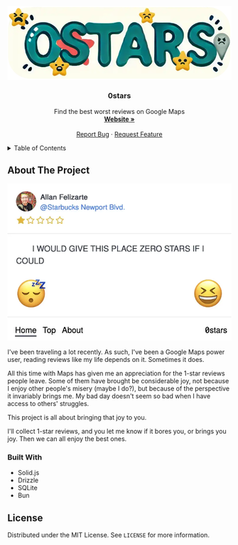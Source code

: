 <!-- Improved compatibility of back to top link: See: https://github.com/othneildrew/Best-README-Template/pull/73 -->
<a id="readme-top"></a>

<!-- PROJECT LOGO -->
<br />
<div align="center">
  <a href="https://github.com/blopker/0stars">
    <img src="public/img/0stars.webp" alt="Logo" >
  </a>

<h3 align="center">0stars</h3>

  <p align="center">
    Find the best worst reviews on Google Maps
    <br />
    <a href="https://0stars.kbl.io"><strong>Website »</strong></a>
    <br />
    <br />
    <a href="https://github.com/blopker/0stars/issues/new?labels=bug">Report Bug</a>
    ·
    <a href="https://github.com/blopker/0stars/issues/new?labels=enhancement">Request Feature</a>
  </p>
</div>



<!-- TABLE OF CONTENTS -->
<details>
  <summary>Table of Contents</summary>
  <ol>
    <li>
      <a href="#about-the-project">About The Project</a>
      <ul>
        <li><a href="#built-with">Built With</a></li>
      </ul>
    </li>
    <li><a href="#license">License</a></li>
    <li><a href="#acknowledgments">Acknowledgments</a></li>
  </ol>
</details>



<!-- ABOUT THE PROJECT -->
## About The Project

![0stars][product-screenshot]

I've been traveling a lot recently. As such, I've been a Google Maps power user, reading reviews like my life depends on it. Sometimes it does.

All this time with Maps has given me an appreciation for the 1-star reviews people leave. Some of them have brought be considerable joy, not because I enjoy other people's misery (maybe I do?), but because of the perspective it invariably brings me. My bad day doesn't seem so bad when I have access to others' struggles.

This project is all about bringing that joy to you.

I'll collect 1-star reviews, and you let me know if it bores you, or brings you joy. Then we can all enjoy the best ones.


### Built With

* Solid.js
* Drizzle
* SQLite
* Bun


<!-- LICENSE -->
## License

Distributed under the MIT License. See `LICENSE` for more information.

<!-- MARKDOWN LINKS & IMAGES -->
<!-- https://www.markdownguide.org/basic-syntax/#reference-style-links -->
[contributors-shield]: https://img.shields.io/github/contributors/blopker/0stars.svg?style=for-the-badge
[contributors-url]: https://github.com/blopker/0stars/graphs/contributors
[forks-shield]: https://img.shields.io/github/forks/blopker/0stars.svg?style=for-the-badge
[forks-url]: https://github.com/blopker/0stars/network/members
[stars-shield]: https://img.shields.io/github/stars/blopker/0stars.svg?style=for-the-badge
[stars-url]: https://github.com/blopker/0stars/stargazers
[issues-shield]: https://img.shields.io/github/issues/blopker/0stars.svg?style=for-the-badge
[issues-url]: https://github.com/blopker/0stars/issues
[license-shield]: https://img.shields.io/github/license/blopker/0stars.svg?style=for-the-badge
[license-url]: https://github.com/blopker/0stars/blob/master/LICENSE.txt
[linkedin-shield]: https://img.shields.io/badge/-LinkedIn-black.svg?style=for-the-badge&logo=linkedin&colorB=555
[linkedin-url]: https://linkedin.com/in/linkedin_username
[product-screenshot]: public/img/0stars-screen.webp
